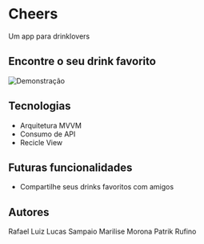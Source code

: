 # Cheers

Um app para drinklovers

## Encontre o seu drink favorito
![Demonstração](https://user-images.githubusercontent.com/58515198/123549296-5f2e2e80-d736-11eb-9c10-742cd90eabb2.gif)

## Tecnologias

* Arquitetura MVVM
* Consumo de API
* Recicle View

## Futuras funcionalidades

* Compartilhe seus drinks favoritos com amigos

## Autores

Rafael Luiz
Lucas Sampaio
Marilise Morona
Patrik Rufino
